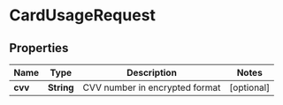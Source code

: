 # CardUsageRequest

## Properties
Name | Type | Description | Notes
------------ | ------------- | ------------- | -------------
**cvv** | **String** | CVV number in encrypted format |  [optional]
